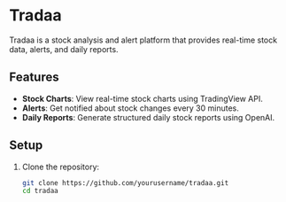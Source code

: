 # Tradaa

Tradaa is a stock analysis and alert platform that provides real-time stock data, alerts, and daily reports.

## Features

- **Stock Charts**: View real-time stock charts using TradingView API.
- **Alerts**: Get notified about stock changes every 30 minutes.
- **Daily Reports**: Generate structured daily stock reports using OpenAI.

## Setup

1. Clone the repository:
   ```bash
   git clone https://github.com/yourusername/tradaa.git
   cd tradaa